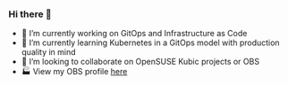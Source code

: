### Hi there 👋

<!--
**anthr76/anthr76** is a ✨ _special_ ✨ repository because its `README.md` (this file) appears on your GitHub profile.

Here are some ideas to get you started:

- 🔭 I’m currently working on ...
- 🌱 I’m currently learning ...
- 👯 I’m looking to collaborate on ...
- 🤔 I’m looking for help with ...
- 💬 Ask me about ...
- 📫 How to reach me: ...
- 😄 Pronouns: ...
- ⚡ Fun fact: ...
-->
- 🔭 I’m currently working on GitOps and Infrastructure as Code
- 🌱 I’m currently learning Kubernetes in a GitOps model with production quality in mind
- 👯 I’m looking to collaborate on OpenSUSE Kubic projects or OBS
- :factory: View my OBS profile [here](https://build.opensuse.org/project/show/home:anthr76)
